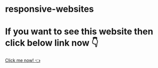 # responsive-websites

<h1>If you want to see this website then click below link now 👇</h1>
<a href="https://bbq-master-css.netlify.app" >Click me now! 👈</a>
